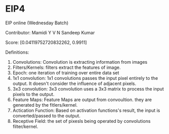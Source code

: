 # EIP4
EIP online (Wednesday Batch)

Contributor: Mamidi Y V N Sandeep Kumar 

Score: [0.04119752720832262, 0.9911]

Definitions:

1. Convolutions: Convolution is extracting information from images
2. Filters/Kernels: filters extract the features of image.
3. Epoch: one iteration of training over entire data set
4. 1x1 convolution: 1x1 convolutions passes the input pixel entirely to the output. It doesn't consider the influence of adjacent pixels.
5. 3x3 convolution: 3x3 convolution uses a 3x3 matrix to process the input pixels to the output. 
6. Feature Maps: Feature Maps are output from convoultion. they are generated by the fitlers/kernel. 
7. Actication Function: Based on activation functions's result, the input is converted/passed to the output. 
8. Receptive Field: the set of pixesls being operated by convolutions filter/kernel.
